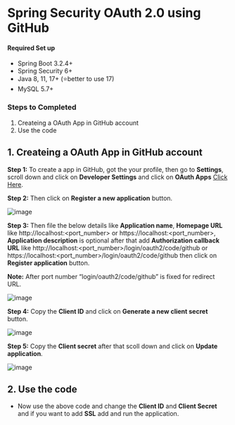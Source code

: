 # Spring Security OAuth 2.0 using GitHub

#### Required Set up
- Spring Boot 3.2.4+
- Spring Security 6+
- Java 8, 11, 17+ (⭐better to use 17)
- MySQL 5.7+

### Steps to Completed 
1. Createing a OAuth App in GitHub account
2. Use the code

## 1. Createing a OAuth App in GitHub account

**Step 1:** To create a app in GitHub, got the your profile, then go to **Settings**, scroll down and click on **Developer Settings** and click on **OAuth Apps** [Click Here](https://github.com/settings/developers).

**Step 2:** Then click on **Register a new application** button.

![image](https://github.com/nirmalakumarsahu/spring-boot-oauth2.0-github/assets/62144558/d72c8fd7-238f-4e60-85d0-ec32f8540cde)

**Step 3:** Then file the below details like **Application name**, **Homepage URL** like http://localhost:<port_number> or https://localhost:<port_number>, **Application description** is optional after that add **Authorization callback URL** like http://localhost:<port_number>/login/oauth2/code/github or https://localhost:<port_number>/login/oauth2/code/github then click on **Register application** button.

**Note:** After port number “login/oauth2/code/github” is fixed for redirect URL.

![image](https://github.com/nirmalakumarsahu/spring-boot-oauth2.0-github/assets/62144558/bbb5c2d2-17fc-45d3-9e89-402a72bf9d30)

**Step 4:** Copy the **Client ID** and click on **Generate a new client secret** button.

![image](https://github.com/nirmalakumarsahu/spring-boot-oauth2.0-github/assets/62144558/fc9c73cb-ba17-47a3-9b58-f7eb72fcb8e0)

**Step 5:** Copy the **Client secret** after that scoll down and click on **Update application**.

![image](https://github.com/nirmalakumarsahu/spring-boot-oauth2.0-github/assets/62144558/0700710b-b8d6-4617-a684-a9dc8c89adbe)

## 2. Use the code

- Now use the above code and change the **Client ID** and **Client Secret** and if you want to add **SSL** add and run the application.
